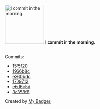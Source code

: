 <img src="https://my-badges.github.io/my-badges/morning-commits.png" alt="I commit in the morning." title="I commit in the morning." width="128">
<strong>I commit in the morning.</strong>
<br><br>

Commits:

- <a href="https://github.com/HorebZ/HorebZ/commit/15f5f2072ce1478feddcba365d7492276458d757">15f5f20</a>
- <a href="https://github.com/HorebZ/HorebZ/commit/1966b8c2883b3bbdd0fd22ab566cfb457a0b82a3">1966b8c</a>
- <a href="https://github.com/HorebZ/HorebZ/commit/e360bdc5648754b77de9b992c9076125589f291c">e360bdc</a>
- <a href="https://github.com/HorebZ/HorebZ/commit/170971240db9df450108ce29da41e3c1c8d7b1bf">1709712</a>
- <a href="https://github.com/HorebZ/HorebZ/commit/e6d6c5d4cc3f816e9d44c2759ea59ae9d5f34526">e6d6c5d</a>
- <a href="https://github.com/HorebZ/HorebZ/commit/3c358f8e517c790ffa2429b73a9fe50110a044ad">3c358f8</a>


Created by <a href="https://github.com/my-badges/my-badges">My Badges</a>